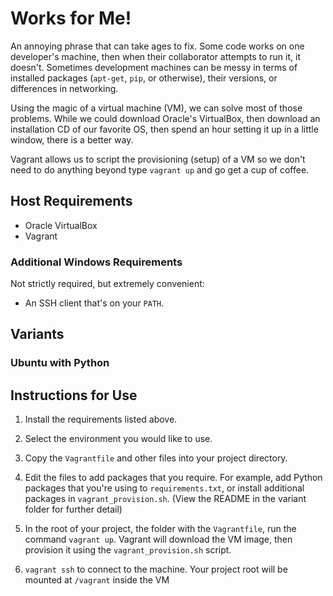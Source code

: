 # Works for Me!

An annoying phrase that can take ages to fix. Some code works on one developer's
machine, then when their collaborator attempts to run it, it doesn't. Sometimes
development machines can be messy in terms of installed packages (`apt-get`,
`pip`, or otherwise), their versions, or differences in networking.

Using the magic of a virtual machine (VM), we can solve most of those problems.
While we could download Oracle's VirtualBox, then download an installation CD
of our favorite OS, then spend an hour setting it up in a little window, there
is a better way.

Vagrant allows us to script the provisioning (setup) of a VM so we don't need
to do anything beyond type `vagrant up` and go get a cup of coffee.

## Host Requirements

* Oracle VirtualBox
* Vagrant

### Additional Windows Requirements

Not strictly required, but extremely convenient:

* An SSH client that's on your `PATH`.

## Variants

### Ubuntu with Python

## Instructions for Use

1. Install the requirements listed above.

1. Select the environment you would like to use.

1. Copy the `Vagrantfile` and other files into your project directory.

1. Edit the files to add packages that you require. For example, add Python
packages that you're using to `requirements.txt`, or install additional packages
in `vagrant_provision.sh`. (View the README in the variant folder for further
detail)

1. In the root of your project, the folder with the `Vagrantfile`, run the
command `vagrant up`. Vagrant will download the VM image, then provision it
using the `vagrant_provision.sh` script.

1. `vagrant ssh` to connect to the machine. Your project root will be mounted
at `/vagrant` inside the VM
